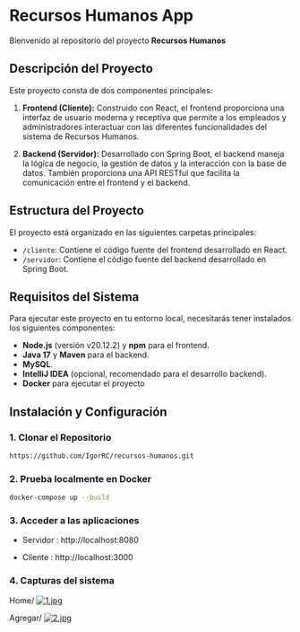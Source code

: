# Recursos Humanos App

Bienvenido al repositorio del proyecto **Recursos Humanos**

## Descripción del Proyecto

Este proyecto consta de dos componentes principales:

1. **Frontend (Cliente):** Construido con React, el frontend proporciona una interfaz de usuario moderna y receptiva que permite a los empleados y administradores interactuar con las diferentes funcionalidades del sistema de Recursos Humanos.

2. **Backend (Servidor):** Desarrollado con Spring Boot, el backend maneja la lógica de negocio, la gestión de datos y la interacción con la base de datos. También proporciona una API RESTful que facilita la comunicación entre el frontend y el backend.

## Estructura del Proyecto

El proyecto está organizado en las siguientes carpetas principales:

- `/cliente`: Contiene el código fuente del frontend desarrollado en React.
- `/servidor`: Contiene el código fuente del backend desarrollado en Spring Boot.

## Requisitos del Sistema

Para ejecutar este proyecto en tu entorno local, necesitarás tener instalados los siguientes componentes:

- **Node.js** (versión v20.12.2) y **npm** para el frontend.
- **Java 17** y **Maven** para el backend.
- **MySQL**.
- **IntelliJ IDEA** (opcional, recomendado para el desarrollo backend).
- **Docker** para ejecutar el proyecto 

## Instalación y Configuración

### 1. Clonar el Repositorio

```bash
https://github.com/IgorRC/recursos-humanos.git
```

### 2. Prueba localmente en Docker

```bash
docker-compose up --build
```

### 3. Acceder a las aplicaciones

- Servidor : http://localhost:8080

- Cliente : http://localhost:3000

### 4. Capturas del sistema

Home/
[![1.jpg](https://i.postimg.cc/nzWcSh79/1.jpg)](https://postimg.cc/k6xmB9T7)

Agregar/
[![2.jpg](https://i.postimg.cc/WbggZBLw/2.jpg)](https://postimg.cc/BXZj9wvj)

